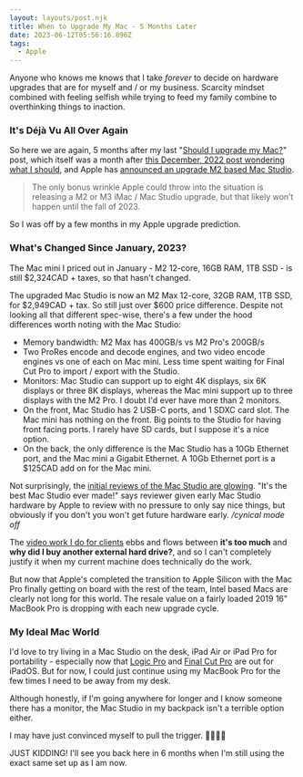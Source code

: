 ```yaml
---
layout: layouts/post.njk
title: When to Upgrade My Mac - 5 Months Later
date: 2023-06-12T05:56:16.896Z
tags:
  - Apple
---
```


Anyone who knows me knows that I take *forever* to decide on hardware upgrades that are for myself and / or my business. Scarcity mindset combined with feeling selfish while trying to feed my family combine to overthinking things to inaction.

### It's Déjà Vu All Over Again

So here we are again, 5 months after my last "[Should I upgrade my Mac?](https://chrisenns.com/2023/01/mac-mini-2023/)" post, which itself was a month after [this December, 2022 post wondering what I should](https://chrisenns.com/2022/12/Mac-upgrades/), and Apple has [announced an upgrade M2 based Mac Studio](https://www.macrumors.com/2023/06/05/wwdc-2023-recap/). 

> The only bonus wrinkle Apple could throw into the situation is releasing a M2 or M3 iMac / Mac Studio upgrade, but that likely won’t happen until the fall of 2023.

So I was off by a few months in my Apple upgrade prediction.

### What's Changed Since January, 2023?

The Mac mini I priced out in January - M2 12-core, 16GB RAM, 1TB SSD - is still $2,324CAD + taxes, so that hasn't changed.

The upgraded Mac Studio is now an M2 Max 12-core, 32GB RAM, 1TB SSD, for $2,949CAD + tax. So still just over $600 price difference. Despite not looking all that different spec-wise, there's a few under the hood differences worth noting with the Mac Studio:

- Memory bandwidth: M2 Max has 400GB/s vs M2 Pro's 200GB/s 
- Two ProRes encode and decode engines, and two video encode engines vs one of each on Mac mini. Less time spent waiting for Final Cut Pro to import / export with the Studio.
- Monitors: Mac Studio can support up to eight 4K displays, six 6K displays or three 8K displays, whereas the Mac mini support up to three displays with the M2 Pro. I doubt I'd ever have more than 2 monitors.
- On the front, Mac Studio has 2 USB-C ports, and 1 SDXC card slot. The Mac mini has nothing on the front. Big points to the Studio for having front facing ports. I rarely have SD cards, but I suppose it's a nice option.
- On the back, the only difference is the Mac Studio has a 10Gb Ethernet port, and the Mac mini a Gigabit Ethernet. A 10Gb Ethernet port is a $125CAD add on for the Mac mini.

Not surprisingly, the [initial reviews of the Mac Studio are glowing](https://www.macrumors.com/review/mac-studio-m2-ultra-chip/). "It's the best Mac Studio ever made!" says reviewer given early Mac Studio hardware by Apple to review with no pressure to only say nice things, but obviously if you don't you won't get future hardware early. */cynical mode off*

The [video work I do for clients](https://www.lemonproductions.ca) ebbs and flows between **it's too much** and **why did I buy another external hard drive?**, and so I can't completely justify it when my current machine does technically do the work.

But now that Apple's completed the transition to Apple Silicon with the Mac Pro finally getting on board with the rest of the team, Intel based Macs are clearly not long for this world. The resale value on a fairly loaded 2019 16" MacBook Pro is dropping with each new upgrade cycle. 

### My Ideal Mac World

I'd love to try living in a Mac Studio on the desk, iPad Air or iPad Pro for portability - especially now that [Logic Pro](https://www.apple.com/ca/logic-pro-for-ipad/) and [Final Cut Pro](https://www.apple.com/ca/final-cut-pro-for-ipad/) are out for iPadOS. But for now, I could just continue using my MacBook Pro for the few times I need to be away from my desk.

Although honestly, if I'm going anywhere for longer and I know someone there has a monitor, the Mac Studio in my backpack isn't a terrible option either. 

I may have just convinced myself to pull the trigger. 💸💸💸💸

JUST KIDDING! I'll see you back here in 6 months when I'm still using the exact same set up as I am now.